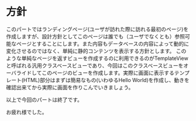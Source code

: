 # 方針
このパートではランディングページ(ユーザが訪れた際に訪れる最初のページ)を作成しますが、設計方針としてこのページは誰でも（ユーザでなくとも）参照可能なページとすることにします。また内容もデータベースの内容によって動的に変化させるのではなく、単純に静的コンテンツを表示する方針とします。
このような単純なページを返すビューを作成するのに利用できるのがTemplateViewと呼ばれる汎用クラスベースビューであり、今回はこのクラスベースビューをオーバライドしてこのページのビューを作成します。実際に画面に表示するテンプレート(HTML)部分はまずは簡易なもの(いわゆるHello World)を作成し、動きを確認出来てから実際に画面を作りこんでいきましょう。

以上で今回のパートは終了です。

お疲れ様でした。
